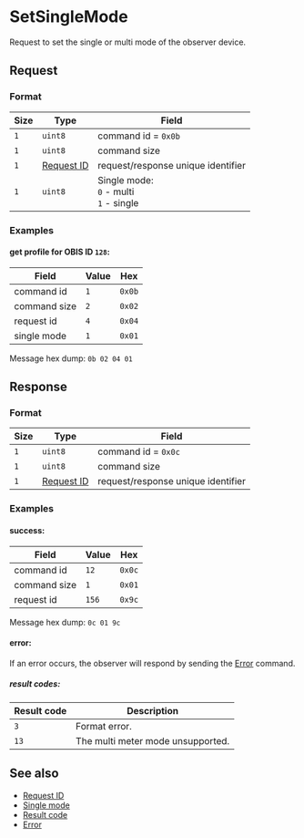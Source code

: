 # SetSingleMode

Request to set the single or multi mode of the observer device.


## Request

### Format

| Size | Type                                 | Field                                             |
| ---- | ------------------------------------ | ------------------------------------------------- |
| `1`  | `uint8`                              | command id = `0x0b`                               |
| `1`  | `uint8`                              | command size                                      |
| `1`  | [Request ID](../types.md#request-id) | request/response unique identifier                |
| `1`  | `uint8`                              | Single mode: <br/> `0` - multi <br/> `1` - single |


### Examples

#### get profile for OBIS ID `128`:

| Field        | Value | Hex    |
| ------------ | ----- | ------ |
| command id   | `1`   | `0x0b` |
| command size | `2`   | `0x02` |
| request id   | `4`   | `0x04` |
| single mode  | `1`   | `0x01` |

Message hex dump: `0b 02 04 01`


## Response

### Format

| Size | Type                                 | Field                              |
| ---- | ------------------------------------ | ---------------------------------- |
| `1`  | `uint8`                              | command id = `0x0c`                |
| `1`  | `uint8`                              | command size                       |
| `1`  | [Request ID](../types.md#request-id) | request/response unique identifier |


### Examples

#### success:

| Field        | Value | Hex    |
| ------------ | ----- | ------ |
| command id   | `12`  | `0x0c` |
| command size | `1`   | `0x01` |
| request id   | `156` | `0x9c` |

Message hex dump: `0c 01 9c`

#### error:

If an error occurs, the observer will respond by sending the [Error](./uplink/Error.md) command.

##### result codes:

| Result code | Description                       |
| ----------- | --------------------------------- |
| `3`         | Format error.                     |
| `13`        | The multi meter mode unsupported. |


## See also

* [Request ID](../types.md#request-id)
* [Single mode](../single-mode.md)
* [Result code](../types.md#result-code)
* [Error](./uplink/Error.md)
